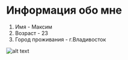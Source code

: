 # Информация обо мне

1. Имя - Максим
2. Возраст - 23
3. Город проживания - г.Владивосток
  
  ![alt text](fbb33398187887e9ff5c48e3fb6a3384.jpg)